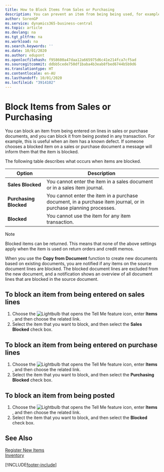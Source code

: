 ```yaml
---
title: How to Block Items from Sales or Purchasing
description: You can prevent an item from being being used, for example, on sales or purchase documents.
author: SorenGP
ms.service: dynamics365-business-central
ms.topic: article
ms.devlang: na
ms.tgt_pltfrm: na
ms.workload: na
ms.search.keywords: ''
ms.date: 10/01/2020
ms.author: edupont
ms.openlocfilehash: f958600a47daa12a665975d6c41e214fca7cf5ad
ms.sourcegitcommit: ddbb5cede750df1baba4b3eab8fbed6744b5b9d6
ms.translationtype: HT
ms.contentlocale: en-AU
ms.lasthandoff: 10/01/2020
ms.locfileid: "3914102"
---
```

# <a name="block-items-from-sales-or-purchasing"></a>Block Items from Sales or Purchasing
You can block an item from being entered on lines in sales or purchase documents, and you can block it from being posted in any transaction. For example, this is useful when an item has a known defect. If someone chooses a blocked item on a sales or purchase document a message will inform them that the item is blocked.

The following table describes what occurs when items are blocked.  

|Option|Description|  
|--------------------|------------|  
|**Sales Blocked**|You cannot enter the item in a sales document or in a sales item journal.|  
|**Purchasing Blocked**|You cannot enter the item in a purchase document, in a purchase item journal, or in purchase planning processes.|  
|**Blocked**|You cannot use the item for any item transaction.|  

> [!NOTE]
> Blocked items can be returned. This means that none of the above settings apply when the item is used on return orders and credit memos.

When you use the **Copy from Document** function to create new documents based on existing documents, you are notified if any items on the source document lines are blocked. The blocked document lines are excluded from the new document, and a notification shows an overview of all document lines that are blocked in the source document.

## <a name="to-block-an-item-from-being-entered-on-sales-lines"></a>To block an item from being entered on sales lines  
1.  Choose the ![Lightbulb that opens the Tell Me feature](media/ui-search/search_small.png "Tell me what you want to do") icon, enter **Items** , and then choose the related link.  
2.  Select the item that you want to block, and then select the **Sales Blocked** check box.  

## <a name="to-block-an-item-from-being-entered-on-purchase-lines"></a>To block an item from being entered on purchase lines  
1.  Choose the ![Lightbulb that opens the Tell Me feature](media/ui-search/search_small.png "Tell me what you want to do") icon, enter **Items** , and then choose the related link.  
2.  Select the item that you want to block, and then select the **Purchasing Blocked** check box.  

## <a name="to-block-an-item-from-being-posted"></a>To block an item from being posted
1. Choose the ![Lightbulb that opens the Tell Me feature](media/ui-search/search_small.png "Tell me what you want to do") icon, enter **Items** , and then choose the related link.
2. Select the item that you want to block, and then select the **Blocked** check box.

## <a name="see-also"></a>See Also  
[Register New Items](inventory-how-register-new-items.md)  
[Inventory](inventory-manage-inventory.md)  


[!INCLUDE[footer-include](includes/footer-banner.md)]